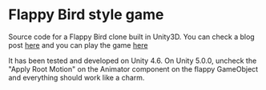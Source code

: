 Flappy Bird style game
===============
Source code for a Flappy Bird clone built in Unity3D. You can check a blog post [here](http://dgkanatsios.com/2014/07/02/a-flappy-bird-clone-in-unity-source-code-included-3/) and you can play the game [here](http://unitysamples.azurewebsites.net/flappybirdclone.html)

It has been tested and developed on Unity 4.6. On Unity 5.0.0, uncheck the "Apply Root Motion" on the Animator component on the flappy GameObject and everything should work like a charm.
